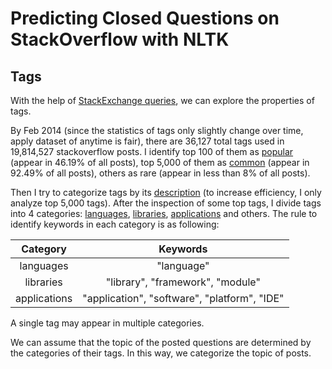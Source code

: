 


Predicting Closed Questions on StackOverflow with NLTK
=====================

Tags
---------
With the help of [StackExchange queries](http://data.stackexchange.com/stackoverflow/queries), we can explore the properties of tags.

By Feb 2014 (since the statistics of tags only slightly change over time, apply dataset of anytime is fair), there are 36,127 total tags used in 19,814,527 stackoverflow posts. I identify top 100 of them as [popular](data/popular_tags.csv) (appear in 46.19% of all posts), top 5,000 of them as [common](data/common_tag.csv) (appear in 92.49% of all posts), others as rare (appear in less than 8% of all posts).

Then I try to categorize tags by its [description](data/tag_description.csv) (to increase efficiency, I only analyze top 5,000 tags). After the inspection of some top tags, I divide tags into 4 categories: [languages](data/tag_lng.csv), [libraries](data/tag_lib.csv), [applications](data/tag_app.csv) and others. 
The rule to identify keywords in each category is as following:

| Category |  Keywords | 
| :--------: | :------:| 
| languages  | "language" | 
| libraries   |  "library", "framework", "module" | 
| applications| "application", "software", "platform", "IDE"|
 
A single tag may appear in multiple categories.

We can assume that the topic of the posted questions are determined by the categories of their tags. In this way, we categorize the topic of posts.

